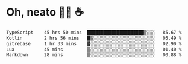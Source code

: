 # Oh, neato 🧑‍💻 ☕

<!--START_SECTION:waka-->

```txt
TypeScript    45 hrs 50 mins  █████████████████████▒░░░   85.67 %
Kotlin        2 hrs 56 mins   █▒░░░░░░░░░░░░░░░░░░░░░░░   05.49 %
gitrebase     1 hr 33 mins    ▓░░░░░░░░░░░░░░░░░░░░░░░░   02.90 %
Lua           45 mins         ▒░░░░░░░░░░░░░░░░░░░░░░░░   01.40 %
Markdown      28 mins         ▒░░░░░░░░░░░░░░░░░░░░░░░░   00.88 %
```

<!--END_SECTION:waka-->
